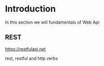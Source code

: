 # Introduction
In this section we will fundamentals of Web Api

## REST

https://restfulapi.net

rest, restful and http verbs